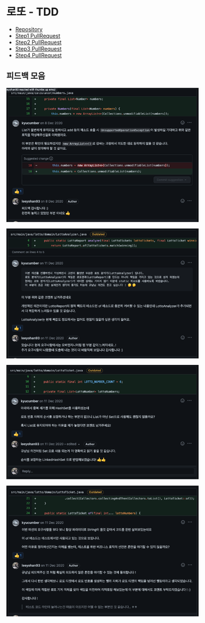 # 로또 - TDD

- [Repository](https://github.com/leeyohan93/java-lotto)
- [Step1 PullRequest](https://github.com/next-step/java-lotto/pull/1028)
- [Step2 PullRequest](https://github.com/next-step/java-lotto/pull/1042)
- [Step3 PullRequest](https://github.com/next-step/java-lotto/pull/1054)
- [Step4 PullRequest](https://github.com/next-step/java-lotto/pull/1060)

## 피드백 모음

![](./image/lotto/lotto1.png)

![](./image/lotto/lotto2.png)

![](./image/lotto/lotto3.png)

![](./image/lotto/lotto4.png)


